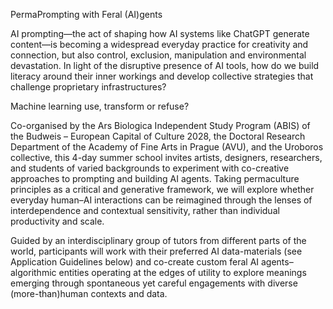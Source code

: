 PermaPrompting with Feral (AI)gents

AI prompting—the act of shaping how AI systems like ChatGPT generate content—is becoming a widespread everyday practice for creativity and connection, but also control, exclusion, manipulation and environmental devastation. In light of the disruptive presence of AI tools, how do we build literacy around their inner workings and develop collective strategies that challenge proprietary infrastructures?

Machine learning use, transform or refuse? 

Co-organised by the Ars Biologica Independent Study Program (ABIS) of the Budweis – European Capital of Culture 2028, the Doctoral Research Department of the Academy of Fine Arts in Prague (AVU), and the Uroboros collective, this 4-day summer school invites artists, designers, researchers, and students of varied backgrounds to experiment with co-creative approaches to prompting and building AI agents. Taking permaculture principles as a critical and generative framework, we will explore whether everyday human–AI interactions can be reimagined through the lenses of interdependence and contextual sensitivity, rather than individual productivity and scale.

Guided by an interdisciplinary group of tutors from different parts of the world, participants will work with their preferred AI data-materials (see Application Guidelines below) and co-create custom feral AI agents–algorithmic entities operating at the edges of utility to explore meanings emerging through spontaneous yet careful engagements with diverse (more-than)human contexts and data.
